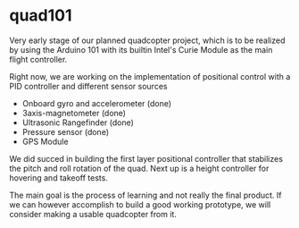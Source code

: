 # quad101
Very early stage of our planned quadcopter project, which is to be realized by using
the Arduino 101 with its builtin Intel's Curie Module as the main flight controller.

Right now, we are working on the implementation of positional control with a PID controller and different sensor sources
<ul>
<li>Onboard gyro and accelerometer (done)</li>
<li>3axis-magnetometer (done)</li>
<li>Ultrasonic Rangefinder (done)</li>
<li>Pressure sensor (done)</li>
<li>GPS Module</li>
</ul>

We did succed in building the first layer positional controller that stabilizes the pitch and roll rotation of the quad. Next up is a height controller for hovering and takeoff tests.

The main goal is the process of learning and not really the final product. If we can however accomplish to build
a good working prototype, we will consider making a usable quadcopter from it.
